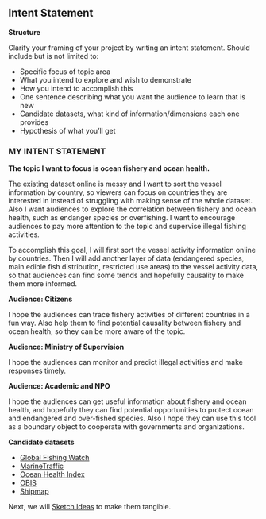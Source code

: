 ## Intent Statement

**Structure**

Clarify your framing of your project by writing an intent statement. Should include but is not limited to:

- Specific focus of topic area
- What you intend to explore and wish to demonstrate
- How you intend to accomplish this
- One sentence describing what you want the audience to learn that is new
- Candidate datasets, what kind of information/dimensions each one provides
- Hypothesis of what you’ll get

### MY INTENT STATEMENT

**The topic I want to focus is ocean fishery and ocean health.**

The existing dataset online is messy and I want to sort the vessel information by country, so viewers can focus on countries they are interested in instead of struggling with making sense of the whole dataset. Also I want audiences to explore the correlation between fishery and ocean health, such as endanger species or overfishing. I want to encourage audiences to pay more attention to the topic and supervise illegal fishing activities.

To accomplish this goal, I will first sort the vessel activity information online by countries. Then I will add another layer of data (endangered species, main edible fish distribution, restricted use areas) to the vessel activity data, so that audiences can find some trends and hopefully causality to make them more informed.

**Audience: Citizens**

I hope the audiences can trace fishery activities of different countries in a fun way. Also help them to find potential causality between fishery and ocean health, so they can be more aware of the topic.

**Audience: Ministry of Supervision**

I hope the audiences can monitor and predict illegal activities and make responses timely.

**Audience: Academic and NPO**

I hope the audiences can get useful information about fishery and ocean health, and hopefully they can find potential opportunities to protect ocean and endangered and over-fished species. Also I hope they can use this tool as a boundary object to cooperate with governments and organizations.

**Candidate datasets**

- [Global Fishing Watch](http://globalfishingwatch.org/)
- [MarineTraffic](http://www.marinetraffic.com/)
- [Ocean Health Index](http://www.oceanhealthindex.org/)
- [OBIS](http://www.iobis.org/)
- [Shipmap](http://www.shipmap.org/)

Next, we will [Sketch Ideas](sketch.md) to make them tangible.
